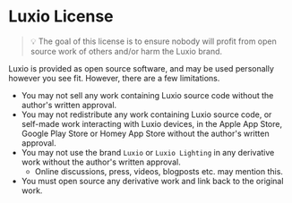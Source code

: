 # Luxio License

> 💡 The goal of this license is to ensure nobody will profit from open source work of others and/or harm the Luxio brand.

Luxio is provided as open source software, and may be used personally however you see fit. However, there are a few limitations.

* You may not sell any work containing Luxio source code without the author's written approval.
* You may not redistribute any work containing Luxio source code, or self-made work interacting with Luxio devices, in the Apple App Store, Google Play Store or Homey App Store without the author's written approval.
* You may not use the brand `Luxio` or `Luxio Lighting` in any derivative work without the author's written approval.
  * Online discussions, press, videos, blogposts etc. may mention this.
* You must open source any derivative work and link back to the original work.